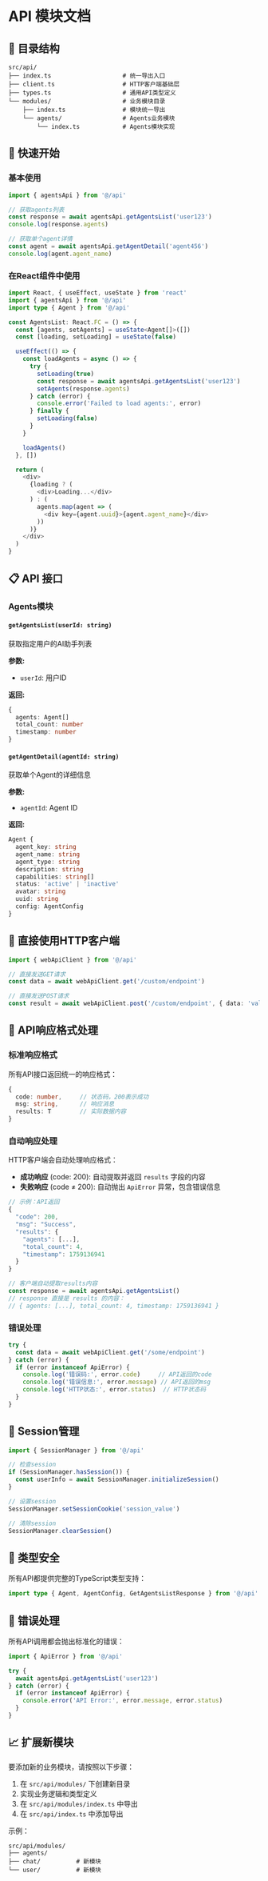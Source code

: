 # API 模块文档

## 📁 目录结构

```
src/api/
├── index.ts                    # 统一导出入口
├── client.ts                   # HTTP客户端基础层
├── types.ts                    # 通用API类型定义
└── modules/                    # 业务模块目录
    ├── index.ts                # 模块统一导出
    └── agents/                 # Agents业务模块
        └── index.ts            # Agents模块实现
```

## 🚀 快速开始

### 基本使用

```typescript
import { agentsApi } from '@/api'

// 获取agents列表
const response = await agentsApi.getAgentsList('user123')
console.log(response.agents)

// 获取单个agent详情
const agent = await agentsApi.getAgentDetail('agent456')
console.log(agent.agent_name)
```

### 在React组件中使用

```typescript
import React, { useEffect, useState } from 'react'
import { agentsApi } from '@/api'
import type { Agent } from '@/api'

const AgentsList: React.FC = () => {
  const [agents, setAgents] = useState<Agent[]>([])
  const [loading, setLoading] = useState(false)

  useEffect(() => {
    const loadAgents = async () => {
      try {
        setLoading(true)
        const response = await agentsApi.getAgentsList('user123')
        setAgents(response.agents)
      } catch (error) {
        console.error('Failed to load agents:', error)
      } finally {
        setLoading(false)
      }
    }

    loadAgents()
  }, [])

  return (
    <div>
      {loading ? (
        <div>Loading...</div>
      ) : (
        agents.map(agent => (
          <div key={agent.uuid}>{agent.agent_name}</div>
        ))
      )}
    </div>
  )
}
```

## 📋 API 接口

### Agents模块

#### `getAgentsList(userId: string)`
获取指定用户的AI助手列表

**参数:**
- `userId`: 用户ID

**返回:**
```typescript
{
  agents: Agent[]
  total_count: number
  timestamp: number
}
```

#### `getAgentDetail(agentId: string)`
获取单个Agent的详细信息

**参数:**
- `agentId`: Agent ID

**返回:**
```typescript
Agent {
  agent_key: string
  agent_name: string
  agent_type: string
  description: string
  capabilities: string[]
  status: 'active' | 'inactive'
  avatar: string
  uuid: string
  config: AgentConfig
}
```

## 🔧 直接使用HTTP客户端

```typescript
import { webApiClient } from '@/api'

// 直接发送GET请求
const data = await webApiClient.get('/custom/endpoint')

// 直接发送POST请求
const result = await webApiClient.post('/custom/endpoint', { data: 'value' })
```

## 📡 API响应格式处理

### 标准响应格式
所有API接口返回统一的响应格式：
```typescript
{
  code: number,     // 状态码，200表示成功
  msg: string,      // 响应消息
  results: T        // 实际数据内容
}
```

### 自动响应处理
HTTP客户端会自动处理响应格式：
- **成功响应** (code: 200): 自动提取并返回 `results` 字段的内容
- **失败响应** (code ≠ 200): 自动抛出 `ApiError` 异常，包含错误信息

```typescript
// 示例：API返回
{
  "code": 200,
  "msg": "Success",
  "results": {
    "agents": [...],
    "total_count": 4,
    "timestamp": 1759136941
  }
}

// 客户端自动提取results内容
const response = await agentsApi.getAgentsList()
// response 直接是 results 的内容：
// { agents: [...], total_count: 4, timestamp: 1759136941 }
```

### 错误处理
```typescript
try {
  const data = await webApiClient.get('/some/endpoint')
} catch (error) {
  if (error instanceof ApiError) {
    console.log('错误码:', error.code)     // API返回的code
    console.log('错误信息:', error.message) // API返回的msg
    console.log('HTTP状态:', error.status)  // HTTP状态码
  }
}
```

## 🔐 Session管理

```typescript
import { SessionManager } from '@/api'

// 检查session
if (SessionManager.hasSession()) {
  const userInfo = await SessionManager.initializeSession()
}

// 设置session
SessionManager.setSessionCookie('session_value')

// 清除session
SessionManager.clearSession()
```

## 🎯 类型安全

所有API都提供完整的TypeScript类型支持：

```typescript
import type { Agent, AgentConfig, GetAgentsListResponse } from '@/api'
```

## 🔄 错误处理

所有API调用都会抛出标准化的错误：

```typescript
import { ApiError } from '@/api'

try {
  await agentsApi.getAgentsList('user123')
} catch (error) {
  if (error instanceof ApiError) {
    console.error('API Error:', error.message, error.status)
  }
}
```

## 📈 扩展新模块

要添加新的业务模块，请按照以下步骤：

1. 在 `src/api/modules/` 下创建新目录
2. 实现业务逻辑和类型定义
3. 在 `src/api/modules/index.ts` 中导出
4. 在 `src/api/index.ts` 中添加导出

示例：
```
src/api/modules/
├── agents/
├── chat/          # 新模块
└── user/          # 新模块
```
